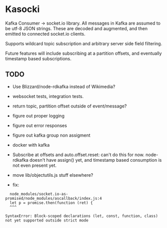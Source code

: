 # Kasocki

Kafka Consumer -> socket.io library.  All messages in Kafka are assumed to be
utf-8 JSON strings.  These are decoded and augmented, and then emitted
to connected socket.io clients.

Supports wildcard topic subscription and arbitrary server side field filtering.

Future features will include subscribing at a partition offsets, and
eventually timestamp based subscriptions.

## TODO

- Use Blizzard/node-rdkafka instead of Wikimedia?
- websocket tests, integration tests.
- return topic, partition offset outside of event/message?
- figure out proper logging
- figure out error responses
- figure out kafka group non assigment
- docker with kafka

- Subscribe at offsets and auto.offset.reset: can't do this for now.
  node-rdkafka doesn't have assign() yet, and timestamp based consumption
  is not even present yet.

- move lib/objectutils.js stuff elsewhere?

-  fix:
```
  node_modules/socket.io-as-promised/node_modules/ascallback/index.js:4
  let p = promise.then(function (ret) {
  ^^^

SyntaxError: Block-scoped declarations (let, const, function, class) not yet supported outside strict mode
```